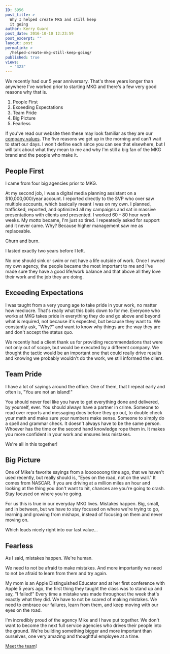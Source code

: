 ```yaml
---
ID: 5956
post_title: >
  Why I helped create MKG and still keep
  it going
author: Kerry Guard
post_date: 2016-10-10 12:23:59
post_excerpt: ""
layout: post
permalink: >
  /helped-create-mkg-still-keep-going/
published: true
views:
  - "323"
---
```

We recently had our 5 year anniversary. That's three years longer than anywhere I've worked prior to starting MKG and there's a few very good reasons why that is.
<ol>
 	<li>People First</li>
 	<li>Exceeding Expectations</li>
 	<li>Team Pride</li>
 	<li>Big Picture</li>
 	<li>Fearless</li>
</ol>
If you've read our website then these may look familiar as they are our <a href="/about/values/">company values</a>. The five reasons we get up in the morning and can't wait to start our days. I won't define each since you can see that elsewhere, but I will talk about what they mean to me and why I'm still a big fan of the MKG brand and the people who make it.
<h2>People First</h2>
I came from four big agencies prior to MKG.

At my second job, I was a digital media planning assistant on a $10,000,000/year account. I reported directly to the SVP who over saw multiple accounts, which basically meant I was on my own. I planned, trafficked, reported, and optimized all my campaigns and sat in massive presentations with clients and presented. I worked 60 - 80 hour work weeks. My motto became, I'm just so tired. I repeatedly asked for support and it never came. Why? Because higher management saw me as replaceable.

Churn and burn.

I lasted exactly two years before I left.

No one should sink or swim or not have a life outside of work. Once I owned my own agency, the people became the most important to me and I've made sure they have a good life/work balance and that above all they love their work and the job they are doing.
<h2>Exceeding Expectations</h2>
I was taught from a very young age to take pride in your work, no matter how mediocre. That's really what this boils down to for me. Everyone who works at MKG takes pride in everything they do and go above and beyond what is required, not because it's expected, but because they want to. We constantly ask, "Why?" and want to know why things are the way they are and don't accept the status quo.

We recently had a client thank us for providing recommendations that were not only out of scope, but would be executed by a different company. We thought the tactic would be an important one that could really drive results and knowing we probably wouldn't do the work, we still informed the client.
<h2>Team Pride</h2>
I have a lot of sayings around the office. One of them, that I repeat early and often is, "You are not an island!"

You should never feel like you have to get everything done and delivered, by yourself, ever. You should always have a partner in crime. Someone to read over reports and messaging docs before they go out, to double check your math and make sure your numbers make sense. Someone to simply do a spell and grammar check. It doesn't always have to be the same person. Whoever has the time or the second hand knowledge rope them in. It makes you more confident in your work and ensures less mistakes.

We're all in this together!
<h2>Big Picture</h2>
One of Mike's favorite sayings from a looooooong time ago, that we haven't used recently, but really should is, "Eyes on the road, not on the wall." It comes from NASCAR. If you are driving at a million miles an hour and looking at the thing you don't want to hit, chances are you're going to crash. Stay focused on where you're going.

For us this is true in our everyday MKG lives. Mistakes happen. Big, small, and in between, but we have to stay focused on where we're trying to go, learning and growing from mishaps, instead of focusing on them and never moving on.

Which leads nicely right into our last value...
<h2>Fearless</h2>
As I said, mistakes happen. We're human.

We need to not be afraid to make mistakes. And more importantly we need to not be afraid to learn from them and try again.

My mom is an Apple Distinguished Educator and at her first conference with Apple 5 years ago, the first thing they taught the class was to stand up and say, "I failed!" Every time a mistake was made throughout the week that's exactly what they did. We have to not be scared of making mistakes. We need to embrace our failures, learn from them, and keep moving with our eyes on the road.

I'm incredibly proud of the agency Mike and I have put together. We don't want to become the next full service agencies who drives their people into the ground. We're building something bigger and more important than ourselves, one very amazing and thoughtful employee at a time.

<a href="/about/team/">Meet the team</a>!